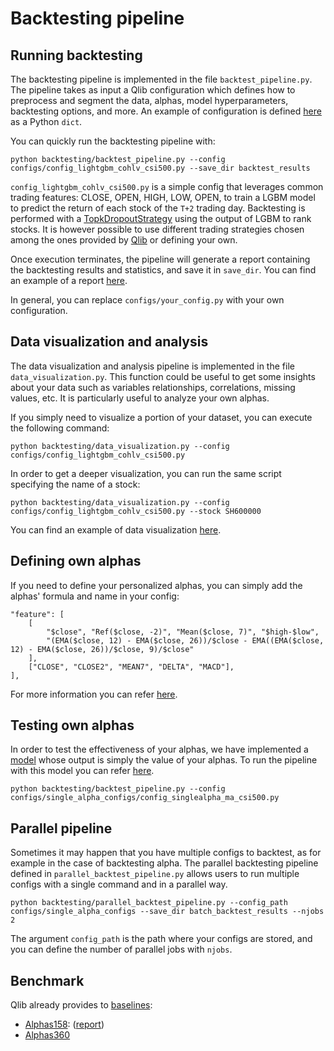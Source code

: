 # Backtesting pipeline

## Running backtesting

The backtesting pipeline is implemented in the file `backtest_pipeline.py`.
The pipeline takes as input a Qlib configuration which defines how to preprocess and segment the data, alphas, model hyperparameters, backtesting options, and more.
An example of configuration is defined [here](../configs/config_lightgbm_cohlv_csi500.py) as a Python `dict`.

You can quickly run the backtesting pipeline with:
```
python backtesting/backtest_pipeline.py --config configs/config_lightgbm_cohlv_csi500.py --save_dir backtest_results
```
`config_lightgbm_cohlv_csi500.py` is a simple config that leverages common trading features: CLOSE, OPEN, HIGH, LOW, OPEN, to train a LGBM model to predict the return of each stock of the `T+2` trading day.
Backtesting is performed with a [TopkDropoutStrategy](https://qlib.readthedocs.io/en/latest/component/strategy.html#topkdropoutstrategy) using the output of LGBM to rank stocks.
It is however possible to use different trading strategies chosen among the ones provided by [Qlib](https://qlib.readthedocs.io/en/latest/component/strategy.html) or defining your own.

Once execution terminates, the pipeline will generate a report containing the backtesting results and statistics, and save it in `save_dir`.
You can find an example of a report [here](../backtest_results/report_lightgbm_alphas158_csi500.html).

In general, you can replace `configs/your_config.py` with your own configuration.

## Data visualization and analysis

The data visualization and analysis pipeline is implemented in the file `data_visualization.py`.
This function could be useful to get some insights about your data such as variables relationships, correlations, missing values, etc.
It is particularly useful to analyze your own alphas.

If you simply need to visualize a portion of your dataset, you can execute the following command:
```
python backtesting/data_visualization.py --config configs/config_lightgbm_cohlv_csi500.py
```

In order to get a deeper visualization, you can run the same script specifying the name of a stock:
```
python backtesting/data_visualization.py --config configs/config_lightgbm_cohlv_csi500.py --stock SH600000
```
You can find an example of data visualization [here](../backtest_results/train_set_visualization_SH600000.html).

## Defining own alphas

If you need to define your personalized alphas, you can simply add the alphas' formula and name in your config:
```
"feature": [
    [
        "$close", "Ref($close, -2)", "Mean($close, 7)", "$high-$low", 
        "(EMA($close, 12) - EMA($close, 26))/$close - EMA((EMA($close, 12) - EMA($close, 26))/$close, 9)/$close"
    ],
    ["CLOSE", "CLOSE2", "MEAN7", "DELTA", "MACD"],
],
```
For more information you can refer [here](https://qlib.readthedocs.io/en/latest/advanced/alpha.html#example).

## Testing own alphas

In order to test the effectiveness of your alphas, we have implemented a [model](../model/alphas_strategy.py) whose output is simply the value of your alphas.
To run the pipeline with this model you can refer [here](configs/single_alpha_configs/config_singlealpha_ma_csi500.py).
```
python backtesting/backtest_pipeline.py --config configs/single_alpha_configs/config_singlealpha_ma_csi500.py
```

## Parallel pipeline

Sometimes it may happen that you have multiple configs to backtest, as for example in the case of backtesting alpha.
The parallel backtesting pipeline defined in `parallel_backtest_pipeline.py` allows users to run multiple configs with a single command and in a parallel way.
```
python backtesting/parallel_backtest_pipeline.py --config_path configs/single_alpha_configs --save_dir batch_backtest_results --njobs 2
```
The argument `config_path` is the path where your configs are stored, and you can define the number of parallel jobs with `njobs`.

## Benchmark

Qlib already provides to [baselines](https://qlib.readthedocs.io/en/latest/component/data.html#qlib-format-data):
- [Alphas158](https://github.com/microsoft/qlib/blob/main/qlib/contrib/data/handler.py#L140): ([report](../backtest_results/report_config_lightgbm_alphas158_csi500.html))
- [Alphas360](https://github.com/microsoft/qlib/blob/main/qlib/contrib/data/handler.py#L47)